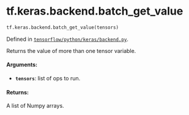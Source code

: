 <div itemscope itemtype="http://developers.google.com/ReferenceObject">
<meta itemprop="name" content="tf.keras.backend.batch_get_value" />
<meta itemprop="path" content="Stable" />
</div>

# tf.keras.backend.batch_get_value

``` python
tf.keras.backend.batch_get_value(tensors)
```



Defined in [`tensorflow/python/keras/backend.py`](https://www.tensorflow.org/code/tensorflow/python/keras/backend.py).

Returns the value of more than one tensor variable.

#### Arguments:

* <b>`tensors`</b>: list of ops to run.


#### Returns:

A list of Numpy arrays.